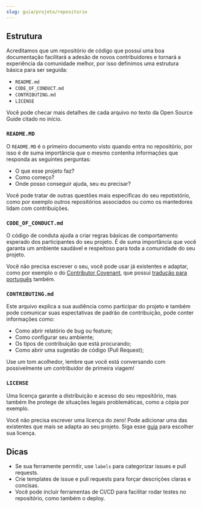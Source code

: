 ```yaml
---
slug: guia/projeto/repositorio
---
```


## Estrutura

Acreditamos que um repositório de código que possui uma boa documentação facilitará a adesão de novos contribuidores e tornará a experiência da comunidade melhor, por isso definimos uma estrutura básica para ser seguida:

- `README.md`
- `CODE_OF_CONDUCT.md`
- `CONTRIBUTING.md`
- `LICENSE`

Você pode checar mais detalhes de cada arquivo no texto da Open Source Guide citado no início.

### `README.MD`

O `README.MD` é o primeiro documento visto quando entra no repositório, por isso é de suma importância que o mesmo contenha informações que responda as seguintes perguntas:

- O que esse projeto faz?
- Como começo?
- Onde posso conseguir ajuda, seu eu precisar?

Você pode tratar de outras questões mais especificas do seu repotistório, como por exemplo outros repositórios associados ou como os mantedores lidam com contribuições.

### `CODE_OF_CONDUCT.md`

O código de conduta ajuda a criar regras básicas de comportamento esperado dos participantes do seu projeto. É de suma importância que você garanta um ambiente saudável e respeitoso para toda a comunidade do seu projeto.

Você não precisa escrever o seu, você pode usar já existentes e adaptar, como por exemplo o do [Contributor Covenant](https://www.contributor-covenant.org/), que possui [tradução para português](https://www.contributor-covenant.org/translations/) também.

### `CONTRIBUTING.md`

Este arquivo explica a sua audiência como participar do projeto e também pode comunicar suas espectativas de padrão de contribuição, pode conter informações como:

- Como abrir relatório de bug ou feature;
- Como configurar seu ambiente;
- Os tipos de contribuição que está procurando;
- Como abrir uma sugestão de código (Pull Request);

Use um tom acolhedor, lembre que você está conversando com possivelmente um contribuidor de primeira viagem!

### `LICENSE`

Uma licença garante a distribuição e acesso do seu repositório, mas também lhe protege de situações legais problemáticas, como a cópia por exemplo.

Você não precisa escrever uma licença do zero! Pode adicionar uma das existentes que mais se adapta ao seu projeto. Siga esse [guia](https://choosealicense.com/) para escolher sua licença.

## Dicas

- Se sua ferramente permitir, use `labels` para categorizar issues e pull requests.
- Crie templates de issue e pull requests para forçar descrições claras e concisas.
- Você pode incluir ferramentas de CI/CD para facilitar rodar testes no repositório, como também o deploy.
